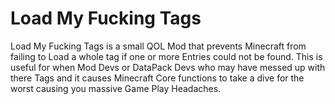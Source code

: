 # Load My Fucking Tags

Load My Fucking Tags is a small QOL Mod that prevents Minecraft from failing to Load a whole tag if one or more Entries could not be found. This is useful for when Mod Devs or DataPack Devs who may have messed up with there Tags and it causes Minecraft Core functions to take a dive for the worst causing you massive Game Play Headaches.
